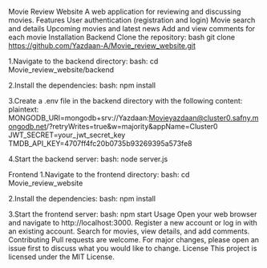 Movie Review Website
A web application for reviewing and discussing movies.
Features
User authentication (registration and login)
Movie search and details
Upcoming movies and latest news
Add and view comments for each movie
Installation
Backend
Clone the repository:
bash
git clone https://github.com/Yazdaan-A/Movie_review_website.git

1.Navigate to the backend directory:
bash:
cd Movie_review_website/backend

2.Install the dependencies:
bash:
npm install

3.Create a .env file in the backend directory with the following content:
plaintext:
MONGODB_URI=mongodb+srv://Yazdaan:Movieyazdaan@cluster0.safny.mongodb.net/?retryWrites=true&w=majority&appName=Cluster0
JWT_SECRET=your_jwt_secret_key
TMDB_API_KEY=4707ff4fc20b0735b93269395a573fe8

4.Start the backend server:
bash:
node server.js



Frontend
1.Navigate to the frontend directory:
bash:
cd Movie_review_website

2.Install the dependencies:
bash:
npm install

3.Start the frontend server:
bash:
npm start
Usage
Open your web browser and navigate to http://localhost:3000.
Register a new account or log in with an existing account.
Search for movies, view details, and add comments.
Contributing
Pull requests are welcome. For major changes, please open an issue first to discuss what you would like to change.
License
This project is licensed under the MIT License.

